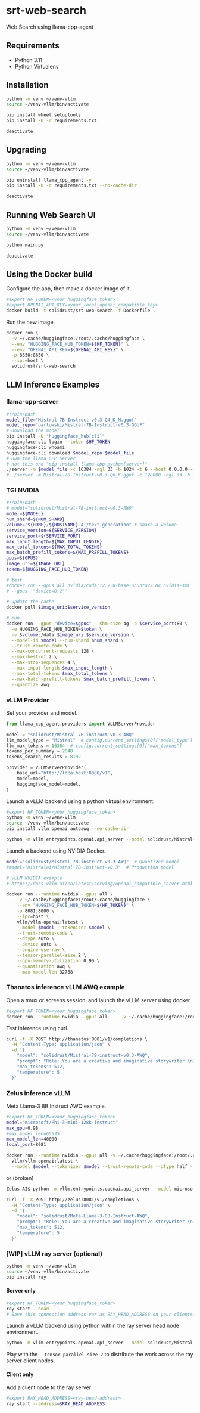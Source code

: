 # srt-web-search

Web Search using llama-cpp-agent

## Requirements

- Python 3.11
- Python Virtualenv

## Installation

```bash
python -m venv ~/venv-vllm
source ~/venv-vllm/bin/activate

pip install wheel setuptools
pip install -U -r requirements.txt

deactivate
```

## Upgrading

```bash
python -m venv ~/venv-vllm
source ~/venv-vllm/bin/activate

pip uninstall llama_cpp_agent -y
pip install -U -r requirements.txt --no-cache-dir

deactivate
```

## Running Web Search UI

```bash
python -m venv ~/venv-vllm
source ~/venv-vllm/bin/activate

python main.py

deactivate
```

## Using the Docker build

Configure the app, then make a docker image of it.

```bash
#export HF_TOKEN=<your_huggingface_token>
#export OPENAI_API_KEY=<your_local_openai_compatible_key>
docker build -t solidrust/srt-web-search -f Dockerfile .
```

Run the new image.

```bash
docker run \
  -v ~/.cache/huggingface:/root/.cache/huggingface \
  --env "HUGGING_FACE_HUB_TOKEN=${HF_TOKEN}" \
  --env "OPENAI_API_KEY=${OPENAI_API_KEY}" \
  -p 8650:8650 \
  --ipc=host \
  solidrust/srt-web-search
```

## LLM Inference Examples

### llama-cpp-server

```bash
#!/bin/bash
model_file="Mistral-7B-Instruct-v0.3-Q4_K_M.gguf"
model_repo="bartowski/Mistral-7B-Instruct-v0.3-GGUF"
# Download the model
pip install -U "huggingface_hub[cli]"
huggingface-cli login --token $HF_TOKEN
huggingface-cli whoami
huggingface-cli download $model_repo $model_file
# Run the llama CPP Server
# not this one "pip install llama-cpp-python[server]"
./server -m $model_file -c 16384 -ngl 33 -b 1024 -t 6 --host 0.0.0.0 --port 8080 -np 2
# ./server -m Mistral-7B-Instruct-v0.3.Q6_K.gguf -c 128000 -ngl 33 -b 1024 -t 10 -fa --grp-attn-n 4 --grp-attn-w 16384 --port 8084 --host 0.0.0.0
```

### TGI NVIDIA

```bash
#!/bin/bash
# model="solidrust/Mistral-7B-instruct-v0.3-AWQ"
model=${MODEL}
num_shard=${NUM_SHARD}
volume="${HOME}/${HOSTNAME}-AI/text-generation" # share a volume
service_version=${SERVICE_VERSION}
service_port=${SERVICE_PORT}
max_input_length=${MAX_INPUT_LENGTH}
max_total_tokens=${MAX_TOTAL_TOKENS}
max_batch_prefill_tokens=${MAX_PREFILL_TOKENS}
gpus=${GPUS}
image_uri=${IMAGE_URI}
token=${HUGGING_FACE_HUB_TOKEN}

# test
#docker run --gpus all nvidia/cuda:12.2.0-base-ubuntu22.04 nvidia-smi
# --gpus '"device=0,2"'

# update the cache
docker pull $image_uri:$service_version

# run
docker run --gpus "device=$gpus" --shm-size 4g -p $service_port:80 \
  -e HUGGING_FACE_HUB_TOKEN=$token \
  -v $volume:/data $image_uri:$service_version \
  --model-id $model --num-shard $num_shard \
  --trust-remote-code \
  --max-concurrent-requests 128 \
  --max-best-of 2 \
  --max-stop-sequences 4 \
  --max-input-length $max_input_length \
  --max-total-tokens $max_total_tokens \
  --max-batch-prefill-tokens $max_batch_prefill_tokens \
  --quantize awq
```

### vLLM Provider

Set your provider and model.

```python
from llama_cpp_agent.providers import VLLMServerProvider

model = "solidrust/Mistral-7B-instruct-v0.3-AWQ"
llm_model_type = "Mistral"  # config.current_settings[0]["model_type"]
llm_max_tokens = 16384  # config.current_settings[0]["max_tokens"]
tokens_per_summary = 2048
tokens_search_results = 8192

provider = VLLMServerProvider(
    base_url="http://localhost:8000/v1",
    model=model,
    huggingface_model=model,
)
```

Launch a vLLM backend using a python virtual environment.

```bash
#export HF_TOKEN=<your_huggingface_token>
python -m venv ~/venv-vllm
source ~/venv-vllm/bin/activate
pip install vllm openai autoawq --no-cache-dir

python -m vllm.entrypoints.openai.api_server --model solidrust/Mistral-7B-instruct-v0.3-AWQ --dtype auto --api-key $HF_TOKEN --max-model-len 28350 --device auto --gpu-memory-utilization 0.98 --quantization awq --enforce-eager --tensor-parallel-size 2 --port 8081
```

Launch a backend using NVIDIA Docker.

```bash
model="solidrust/Mistral-7B-instruct-v0.3-AWQ"  # Quantized model
#model="mistralai/Mistral-7B-instruct-v0.3"  # Production model

# vLLM NVIDIA example
# https://docs.vllm.ai/en/latest/serving/openai_compatible_server.html

docker run --runtime nvidia --gpus all \
    -v ~/.cache/huggingface:/root/.cache/huggingface \
    --env "HUGGING_FACE_HUB_TOKEN=${HF_TOKEN}" \
    -p 8081:8000 \
    --ipc=host \
    vllm/vllm-openai:latest \
    --model $model --tokenizer $model \
    --trust-remote-code \
    --dtype auto \
    --device auto \
    --engine-use-ray \
    --tensor-parallel-size 2 \
    --gpu-memory-utilization 0.90 \
    --quantization awq \
    --max-model-len 32768
```

### Thanatos inference vLLM AWQ example

Open a tmux or screens session, and launch the vLLM server using docker.

```bash
#export HF_TOKEN=<your_huggingface_token>
docker run --runtime nvidia --gpus all     -v ~/.cache/huggingface:/root/.cache/huggingface     --env "HUGGING_FACE_HUB_TOKEN=${HF_TOKEN}"     -p 8081:8000     --ipc=host     vllm/vllm-openai:latest     --model solidrust/Mistral-7B-instruct-v0.3-AWQ --tokenizer solidrust/Mistral-7B-instruct-v0.3-AWQ --trust-remote-code --dtype auto --device auto --gpu-memory-utilization 0.98 --quantization awq  --max-model-len 28350 --enforce-eager
```

Test inference using curl.

```bash
curl -f -X POST http://thanatos:8081/v1/completions \
  -H "Content-Type: application/json" \
  -d '{
    "model": "solidrust/Mistral-7B-instruct-v0.3-AWQ",
    "prompt": "Role: You are a creative and imaginative storywriter.\nInstruction: Write a simple and engaging poem about who kicked my dog.\nInput:",
    "max_tokens": 512,
    "temperature": 5
  }'
```

### Zelus inference vLLM

Meta Llama-3 8B Instruct AWQ example.

```bash
#export HF_TOKEN=<your_huggingface_token>
model="microsoft/Phi-3-mini-128k-instruct"
max_gpu=0.98
#max_model_len=65535
max_model_len=40000
local_port=8081

docker run --runtime nvidia --gpus all -v ~/.cache/huggingface:/root/.cache/huggingface --env "HUGGING_FACE_HUB_TOKEN=${HF_TOKEN}" -p $local_port:8000 --ipc=host \
  vllm/vllm-openai:latest \
  --model $model --tokenizer $model --trust-remote-code --dtype half --kv-cache-dtype auto --gpu-memory-utilization $max_gpu --max-model-len $max_model_len --device auto --enforce-eager
```
or (broken)
```bash
Zelus-AI$ python -m vllm.entrypoints.openai.api_server --model microsoft/Phi-3-mini-128k-instruct --dtype auto --max-model-len 65536 --device auto --gpu-memory-utilization 0.95 --enforce-eager --port 8081
```

```bash
curl -f -X POST http://zelus:8081/v1/completions \
  -H "Content-Type: application/json" \
  -d '{
    "model": "solidrust/Meta-Llama-3-8B-Instruct-AWQ",
    "prompt": "Role: You are a creative and imaginative storywriter.\nInstruction: Write a simple and engaging poem about who kicked my dog.\nInput:",
    "max_tokens": 512,
    "temperature": 5
  }'
```

### [WIP] vLLM ray server (optional)

```bash
python -m venv ~/venv-vllm
source ~/venv-vllm/bin/activate
pip install ray
```

#### Server only

```bash
#export HF_TOKEN=<your_huggingface_token>
ray start --head
# Save this connection address var as RAY_HEAD_ADDRESS on your clients.
```

Launch a vLLM backend using python within the ray server head node environment.

```bash
python -m vllm.entrypoints.openai.api_server --model solidrust/Mistral-7B-instruct-v0.3-AWQ --dtype auto --api-key $HF_TOKEN --max-model-len 28350 --device auto --gpu-memory-utilization 0.98 --quantization awq --enforce-eager --tensor-parallel-size 2 --port 8081
```

Play with the `--tensor-parallel-size 2` to distribute the work across the ray server client nodes.

#### Client only

Add a client node to the ray server

```bash
#export RAY_HEAD_ADDRESS=<ray-head-address>
ray start --address=$RAY_HEAD_ADDRESS
```

